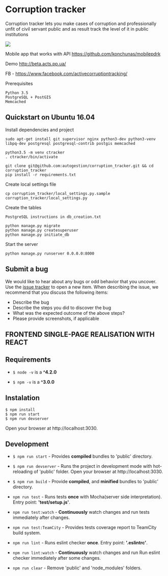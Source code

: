 # Corruption tracker

Corruption tracker lets you make cases of corruption and professionally unfit of civil servant public
and as result track the level of it in public institutions

![](http://i.imgur.com/zAMVod3.png)

Mobile app that works with API https://github.com/konchunas/mobilepdrk

Demo http://beta.acts.pp.ua/

FB - https://www.facebook.com/activecorruptiontracking/

Prerequisites

    Python 3.5
    PostgreSQL + PostGIS
    Memcached

## Quickstart on Ubuntu 16.04

Install dependencies and project

    sudo apt-get install git supervisor nginx python3-dev python3-venv libpq-dev postgresql postgresql-contrib postgis memcached

    python3.5 -m venv ctracker
    . ctracker/bin/activate

    git clone git@github.com:autogestion/corruption_tracker.git && cd corruption_tracker
    pip install -r requirements.txt

Create local settings file

    cp corruption_tracker/local_settings.py.sample  corruption_tracker/local_settings.py

Create the tables

    PostgreSQL instructions in db_creation.txt

    python manage.py migrate
    python manage.py createsuperuser
    python manage.py initiate_db

Start the server

    python manage.py runserver 0.0.0.0:8000

## Submit a bug

We would like to hear about any bugs or odd behavior that you uncover. Use the [issue tracker](../../issues/) to open a new item. When describing the issue, we recommend that you discuss the following items:

  * Describe the bug
  * Describe the steps you did to discover the bug
  * What was the expected outcome of the above steps?
  * Please provide screenshots, if applicable     

## FRONTEND SINGLE-PAGE REALISATION WITH REACT

## Requirements
- ``` $ node -v ``` is a **^4.2.0**

- ``` $ npm -v ``` is a **^3.0.0**


## Instalation

```
$ npm install
$ npm run start
$ npm run devserver
```
Open your browser at http://localhost:3030.



## Development
- ``` $ npm run start ``` - Provides **compiled** bundles to 'public' directory.

- ``` $ npm run devserver ``` - Runs the project in development mode with hot-reloading of 'public' folder. Open your browser at http://localhost:3030.

- ``` $ npm run build ``` - Provide **compiled**, and **minified** bundles to 'public' directory.

- ``` npm run test ``` - Runs tests **once** with Mocha(server side interpretation). Entry point: **'test/setup.js'**.

- ``` npm run test:watch ``` - **Continuously** watch changes and run tests immediately after changes.


- ``` npm run test:TeamCity ``` - Provides tests coverage report to TeamCity build system.


- ``` npm run lint ``` - Runs eslint checker **once**. Entry point: **'.eslintrc'**.

- ``` npm run lint:watch ``` - **Continuously** watch changes and run Run eslint checker immediately after some changes.

- ``` npm run clear ``` - Remove 'public' and 'node_modules' folders.
